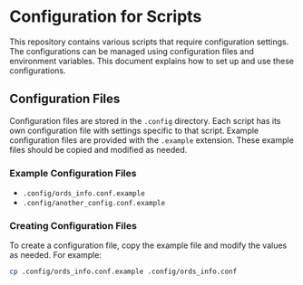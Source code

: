 # Configuration for Scripts

This repository contains various scripts that require configuration settings. The configurations can be managed using configuration files and environment variables. This document explains how to set up and use these configurations.

## Configuration Files

Configuration files are stored in the `.config` directory. Each script has its own configuration file with settings specific to that script. Example configuration files are provided with the `.example` extension. These example files should be copied and modified as needed.

### Example Configuration Files

- `.config/ords_info.conf.example`
- `.config/another_config.conf.example`

### Creating Configuration Files

To create a configuration file, copy the example file and modify the values as needed. For example:

```sh
cp .config/ords_info.conf.example .config/ords_info.conf
```